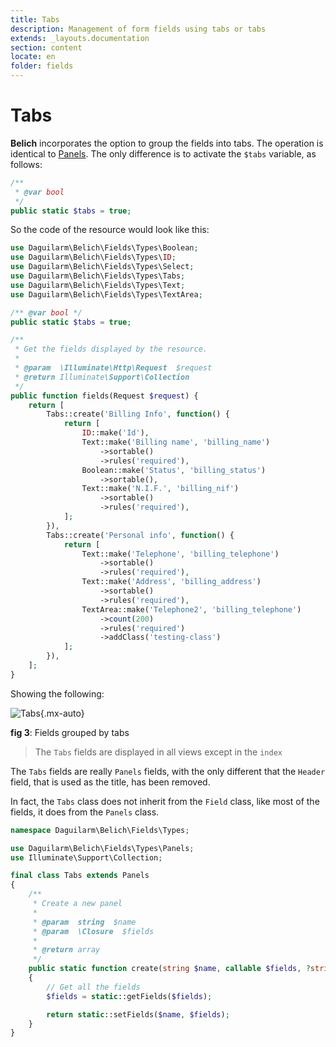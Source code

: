 ```yaml
---
title: Tabs
description: Management of form fields using tabs or tabs
extends: _layouts.documentation
section: content
locate: en
folder: fields
---
```


# Tabs

**Belich** incorporates the option to group the fields into tabs. The operation is identical to [Panels](panels). The only difference is to activate the `$tabs` variable, as follows:

```php
/** 
 * @var bool
 */
public static $tabs = true;
```

So the code of the resource would look like this:

```php
use Daguilarm\Belich\Fields\Types\Boolean;
use Daguilarm\Belich\Fields\Types\ID;
use Daguilarm\Belich\Fields\Types\Select;
use Daguilarm\Belich\Fields\Types\Tabs;
use Daguilarm\Belich\Fields\Types\Text;
use Daguilarm\Belich\Fields\Types\TextArea;

/** @var bool */
public static $tabs = true;

/**
 * Get the fields displayed by the resource.
 *
 * @param  \Illuminate\Http\Request  $request
 * @return Illuminate\Support\Collection
 */
public function fields(Request $request) {
    return [
        Tabs::create('Billing Info', function() {
            return [
                ID::make('Id'),
                Text::make('Billing name', 'billing_name')
                    ->sortable()
                    ->rules('required'),
                Boolean::make('Status', 'billing_status')
                    ->sortable(),
                Text::make('N.I.F.', 'billing_nif')
                    ->sortable()
                    ->rules('required'),
            ];
        }),
        Tabs::create('Personal info', function() {
            return [
                Text::make('Telephone', 'billing_telephone')
                    ->sortable()
                    ->rules('required'),
                Text::make('Address', 'billing_address')
                    ->sortable()
                    ->rules('required'),
                TextArea::make('Telephone2', 'billing_telephone')
                    ->count(200)
                    ->rules('required')
                    ->addClass('testing-class')
            ];
        }),
    ];
}
```

Showing the following:

![Tabs](../../../assets/images/fields/tabs.webp){.mx-auto}
<div id="legend"><b>fig 3</b>: Fields grouped by tabs</div>

>The `Tabs` fields are displayed in all views except in the `index`

The `Tabs` fields are really `Panels` fields, with the only different that the `Header` field, that is used as the title, has been removed.

In fact, the `Tabs` class does not inherit from the `Field` class, like most of the fields, it does from the `Panels` class.

```php
namespace Daguilarm\Belich\Fields\Types;

use Daguilarm\Belich\Fields\Types\Panels;
use Illuminate\Support\Collection;

final class Tabs extends Panels
{
    /**
     * Create a new panel
     *
     * @param  string  $name
     * @param  \Closure  $fields
     *
     * @return array
     */
    public static function create(string $name, callable $fields, ?string $background = null, ?string $color = null): array
    {
        // Get all the fields
        $fields = static::getFields($fields);

        return static::setFields($name, $fields);
    }
}
```
